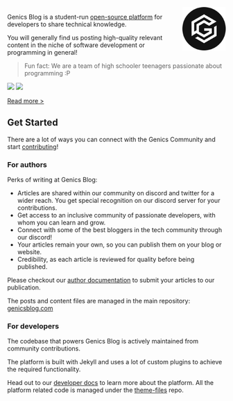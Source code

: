 <img src="https://raw.githubusercontent.com/genicsblog/theme-files/main/assets/images/genicsblog.png" width="100px" align="right" />

Genics Blog is a student-run [open-source platform](https://github.com/genicsblog) for developers to share technical knowledge.

You will generally find us posting high-quality relevant content in the niche of software development or programming in general!

> Fun fact: We are a team of high schooler teenagers passionate about programming :P

<a href="https://discord.genicsblog.com"><img src="https://img.shields.io/badge/Discord-5865F2?style=for-the-badge&logo=discord&logoColor=white" /></a>
<a href="https://twitter.com/genicsblog"><img src="https://img.shields.io/badge/Twitter-1DA1F2?style=for-the-badge&logo=twitter&logoColor=white" /></a>

[Read more >](https://genicsblog.com/about)

## Get Started

There are a lot of ways you can connect with the Genics Community and start [contributing](https://genicsblog.com/contribute)!

### For authors

Perks of writing at Genics Blog:

- Articles are shared within our community on discord and twitter for a wider reach. You get special recognition on our discord server for your contributions.
- Get access to an inclusive community of passionate developers, with whom you can learn and grow.
- Connect with some of the best bloggers in the tech community through our discord!
- Your articles remain your own, so you can publish them on your blog or website.
- Credibility, as each article is reviewed for quality before being published.

Please checkout our [author documentation](https://docs.genicsblog.com/author) to submit your articles to our publication.

The posts and content files are managed in the main repository: [genicsblog.com](https://github.com/genicsblog/genicsblog.com)

### For developers

The codebase that powers Genics Blog is actively maintained from community contributions.

The platform is built with Jekyll and uses a lot of custom plugins to achieve the required functionality.

Head out to our [developer docs](https://docs.genicsblog.com/developer) to learn more about the platform. All the platform related code is managed under the [theme-files](https://github.com/genicsblog/theme-files) repo.
